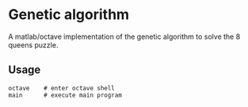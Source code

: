 Genetic algorithm
=====

A matlab/octave implementation of the genetic algorithm to solve the 8 queens puzzle. 

Usage
-----
    octave    # enter octave shell
    main      # execute main program

    
